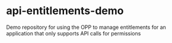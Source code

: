 # api-entitlements-demo
Demo repository for using the OPP to manage entitlements for an application that only supports API calls for permissions
